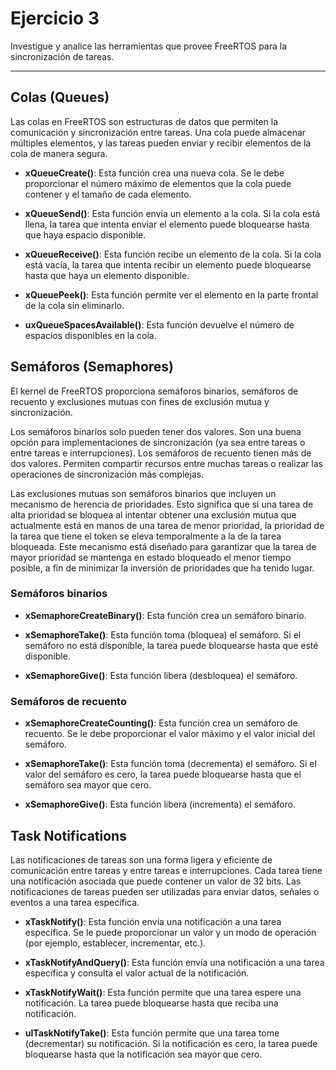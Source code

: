 # Ejercicio 3

Investigue y analice las herramientas que provee FreeRTOS para la sincronización de
tareas.

---

## Colas (Queues)

Las colas en FreeRTOS son estructuras de datos que permiten la comunicación y sincronización entre tareas. Una cola puede almacenar múltiples elementos, y las tareas pueden enviar y recibir elementos de la cola de manera segura.

- **xQueueCreate()**: Esta función crea una nueva cola. Se le debe proporcionar el número máximo de elementos que la cola puede contener y el tamaño de cada elemento.

- **xQueueSend()**: Esta función envía un elemento a la cola. Si la cola está llena, la tarea que intenta enviar el elemento puede bloquearse hasta que haya espacio disponible.

- **xQueueReceive()**: Esta función recibe un elemento de la cola. Si la cola está vacía, la tarea que intenta recibir un elemento puede bloquearse hasta que haya un elemento disponible.

- **xQueuePeek()**: Esta función permite ver el elemento en la parte frontal de la cola sin eliminarlo.

- **uxQueueSpacesAvailable()**: Esta función devuelve el número de espacios disponibles en la cola.

## Semáforos (Semaphores)

El kernel de FreeRTOS proporciona semáforos binarios, semáforos de recuento y exclusiones mutuas con fines de exclusión mutua y sincronización.

Los semáforos binarios solo pueden tener dos valores. Son una buena opción para implementaciones de sincronización (ya sea entre tareas o entre tareas e interrupciones). Los semáforos de recuento tienen más de dos valores. Permiten compartir recursos entre muchas tareas o realizar las operaciones de sincronización más complejas.

Las exclusiones mutuas son semáforos binarios que incluyen un mecanismo de herencia de prioridades. Esto significa que si una tarea de alta prioridad se bloquea al intentar obtener una exclusión mutua que actualmente está en manos de una tarea de menor prioridad, la prioridad de la tarea que tiene el token se eleva temporalmente a la de la tarea bloqueada. Este mecanismo está diseñado para garantizar que la tarea de mayor prioridad se mantenga en estado bloqueado el menor tiempo posible, a fin de minimizar la inversión de prioridades que ha tenido lugar.

### Semáforos binarios

- **xSemaphoreCreateBinary()**: Esta función crea un semáforo binario.

- **xSemaphoreTake()**: Esta función toma (bloquea) el semáforo. Si el semáforo no está disponible, la tarea puede bloquearse hasta que esté disponible.

- **xSemaphoreGive()**: Esta función libera (desbloquea) el semáforo.

### Semáforos de recuento

- **xSemaphoreCreateCounting()**: Esta función crea un semáforo de recuento. Se le debe proporcionar el valor máximo y el valor inicial del semáforo.

- **xSemaphoreTake()**: Esta función toma (decrementa) el semáforo. Si el valor del semáforo es cero, la tarea puede bloquearse hasta que el semáforo sea mayor que cero.

- **xSemaphoreGive()**: Esta función libera (incrementa) el semáforo.

## Task Notifications

Las notificaciones de tareas son una forma ligera y eficiente de comunicación entre tareas y entre tareas e interrupciones. Cada tarea tiene una notificación asociada que puede contener un valor de 32 bits. Las notificaciones de tareas pueden ser utilizadas para enviar datos, señales o eventos a una tarea específica.

- **xTaskNotify()**: Esta función envía una notificación a una tarea específica. Se le puede proporcionar un valor y un modo de operación (por ejemplo, establecer, incrementar, etc.).

- **xTaskNotifyAndQuery()**: Esta función envía una notificación a una tarea específica y consulta el valor actual de la notificación.

- **xTaskNotifyWait()**: Esta función permite que una tarea espere una notificación. La tarea puede bloquearse hasta que reciba una notificación.

- **ulTaskNotifyTake()**: Esta función permite que una tarea tome (decrementar) su notificación. Si la notificación es cero, la tarea puede bloquearse hasta que la notificación sea mayor que cero.
